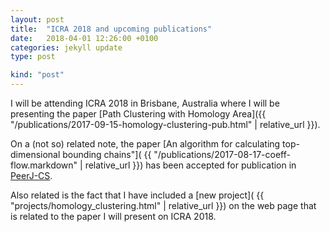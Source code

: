 ```yaml
---
layout: post
title:  "ICRA 2018 and upcoming publications"
date:   2018-04-01 12:26:00 +0100
categories: jekyll update
type: post

kind: "post"
---
```


I will be attending ICRA 2018 in Brisbane, Australia where I will be presenting the paper [Path Clustering with Homology Area]({{ "/publications/2017-09-15-homology-clustering-pub.html" | relative_url }}).

On a (not so) related note, the paper [An algorithm for calculating top-dimensional bounding chains"]( {{ "/publications/2017-08-17-coeff-flow.markdown" | relative_url }}) has been accepted for publication in [PeerJ-CS](https://peerj.com/computer-science/).

Also related is the fact that I have included a [new project]( {{ "projects/homology_clustering.html" | relative_url }}) on the web page that is related to the paper I will present on ICRA 2018.
